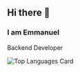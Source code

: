 ## Hi there 👋
### I am Emmanuel

Backend Developer 
 
![Top Languages Card](https://github-readme-stats.vercel.app/api/top-langs/?username=nkrumahthis&show_icons=true&count_private=true&theme=dracula&layout=compact) 
